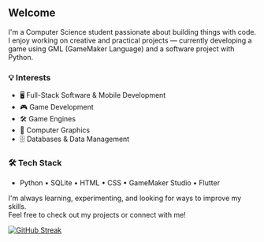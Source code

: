 ## Welcome

I'm a Computer Science student passionate about building things with code.  
I enjoy working on creative and practical projects — currently developing a game using GML (GameMaker Language) and a software project with Python.

### 💡 Interests
- 🖥 Full-Stack Software & Mobile Development  
- 🎮 Game Development  
- 🛠 Game Engines  
- 🎨 Computer Graphics  
- 🗄 Databases & Data Management

### 🛠 Tech Stack
- Python • SQLite • HTML • CSS • GameMaker Studio • Flutter

I'm always learning, experimenting, and looking for ways to improve my skills.  
Feel free to check out my projects or connect with me!

<!---
unused
![Top Langs](https://github-readme-stats-git-master-zolducks-projects.vercel.app/api/top-langs/?username=zolduck0&layout=compact)
-->

[![GitHub Streak](https://streak-stats.demolab.com?user=zolduck0&theme=dawnfox)](https://git.io/streak-stats)

